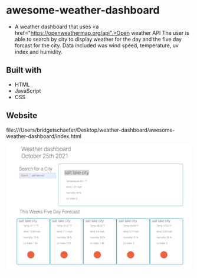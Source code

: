 # awesome-weather-dashboard
* A weather dashboard that uses <a href="https://openweathermap.org/api".>Open weather API</a> The user is able to search by city to display weather for the day and the five day forcast for the city. Data included was wind speed, temperature, uv index and humidity. 

## Built with 
* HTML 
* JavaScript 
* CSS 

## Website 
file:///Users/bridgetschaefer/Desktop/weather-dashboard/awesome-weather-dashboard/index.html

<img src="./image/weather-dash.png">